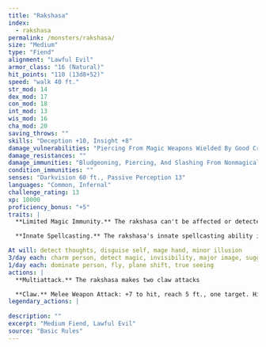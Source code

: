 ```yaml
---
title: "Rakshasa"
index:
  - rakshasa
permalink: /monsters/rakshasa/
size: "Medium"
type: "Fiend"
alignment: "Lawful Evil"
armor_class: "16 (Natural)"
hit_points: "110 (13d8+52)"
speed: "walk 40 ft."
str_mod: 14
dex_mod: 17
con_mod: 18
int_mod: 13
wis_mod: 16
cha_mod: 20
saving_throws: ""
skills: "Deception +10, Insight +8"
damage_vulnerabilities: "Piercing From Magic Weapons Wielded By Good Creatures"
damage_resistances: ""
damage_immunities: "Bludgeoning, Piercing, And Slashing From Nonmagical Weapons"
condition_immunities: ""
senses: "Darkvision 60 ft., Passive Perception 13"
languages: "Common, Infernal"
challenge_rating: 13
xp: 10000
proficiency_bonus: "+5"
traits: |
  **Limited Magic Immunity.** The rakshasa can't be affected or detected by spells of 6th level or lower unless it wishes to be. It has advantage on saving throws against all other spells and magical effects.

  **Innate Spellcasting.** The rakshasa's innate spellcasting ability is Charisma (spell save DC 18, +10 to hit with spell attacks). The rakshasa can innately cast the following spells, requiring no material components:

At will: detect thoughts, disguise self, mage hand, minor illusion
3/day each: charm person, detect magic, invisibility, major image, suggestion
1/day each: dominate person, fly, plane shift, true seeing
actions: |
  **Multiattack.** The rakshasa makes two claw attacks

  **Claw.** Melee Weapon Attack: +7 to hit, reach 5 ft., one target. Hit: 9 (2d6 + 2) slashing damage, and the target is cursed if it is a creature. The magical curse takes effect whenever the target takes a short or long rest, filling the target's thoughts with horrible images and dreams. The cursed target gains no benefit from finishing a short or long rest. The curse lasts until it is lifted by a remove curse spell or similar magic.  
legendary_actions: |
  
description: ""
excerpt: "Medium Fiend, Lawful Evil"
source: "Basic Rules"
---
```

